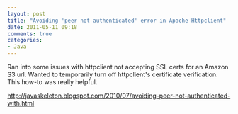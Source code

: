 ```yaml
---
layout: post
title: "Avoiding 'peer not authenticated' error in Apache Httpclient"
date: 2011-05-11 09:18
comments: true
categories:
- Java
---
```


Ran into some issues with httpclient not accepting SSL certs for an Amazon S3 url. Wanted to temporarily turn off httpclient's certificate verification. This how-to was really helpful. 

http://javaskeleton.blogspot.com/2010/07/avoiding-peer-not-authenticated-with.html 